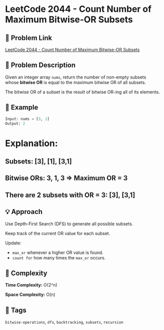 # LeetCode 2044 - Count Number of Maximum Bitwise-OR Subsets

## 🔗 Problem Link
[LeetCode 2044 - Count Number of Maximum Bitwise-OR Subsets](https://leetcode.com/problems/count-number-of-maximum-bitwise-or-subsets/)

## 🧠 Problem Description

Given an integer array `nums`, return the number of non-empty subsets whose **bitwise OR** is equal to the maximum bitwise OR of all subsets.

The bitwise OR of a subset is the result of bitwise OR-ing all of its elements.

## 🧪 Example

```python
Input: nums = [3, 1]
Output: 2 
```
# Explanation:
## Subsets: [3], [1], [3,1]
## Bitwise ORs: 3, 1, 3 => Maximum OR = 3
## There are 2 subsets with OR = 3: [3], [3,1]

## 💡 Approach
Use Depth-First Search (DFS) to generate all possible subsets.

Keep track of the current OR value for each subset.

Update:

* `max_or` whenever a higher OR value is found.
* `count for` how many times the `max_or` occurs.

## 🧮 Complexity

**Time Complexity:** O(2^n)

**Space Complexity:** O(n)

## 📌 Tags
`bitwise-operations`, `dfs`, `backtracking`, `subsets`, `recursion`